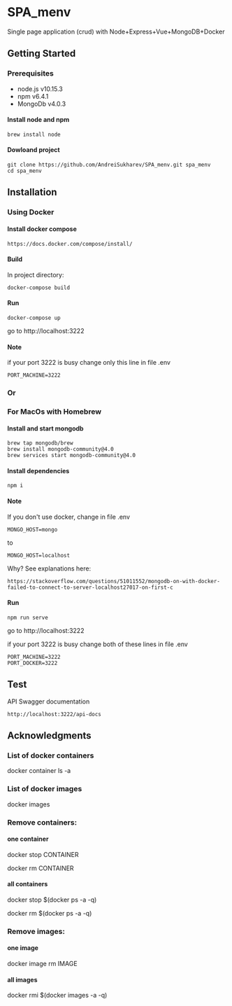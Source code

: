 # SPA_menv


Single page application (crud) with Node+Express+Vue+MongoDB+Docker

## Getting Started

### **Prerequisites**

- node.js v10.15.3
- npm v6.4.1
- MongoDb v4.0.3


#### Install node and npm
```
brew install node
```
#### Dowloand project

```
git clone https://github.com/AndreiSukharev/SPA_menv.git spa_menv
cd spa_menv
```

## Installation
### Using Docker

#### Install docker compose

```
https://docs.docker.com/compose/install/
```
#### Build
In project directory:
```
docker-compose build
```
#### Run
```
docker-compose up
```
go to http://localhost:3222

#### Note
if your port 3222 is busy change only this line in file .env
```
PORT_MACHINE=3222
```

### **Or**

### For MacOs with Homebrew


#### Install and start mongodb
```
brew tap mongodb/brew
brew install mongodb-community@4.0
brew services start mongodb-community@4.0
```
#### Install dependencies
```
npm i
```
#### Note

If you don't use docker,
change in file .env
```
MONGO_HOST=mongo
```
to
```
MONGO_HOST=localhost
```

Why? See explanations here:
```
https://stackoverflow.com/questions/51011552/mongodb-on-with-docker-failed-to-connect-to-server-localhost27017-on-first-c
```

#### Run

```
npm run serve
```
go to http://localhost:3222

if your port 3222 is busy change both of these lines in file .env
```
PORT_MACHINE=3222
PORT_DOCKER=3222
```

## Test

API Swagger documentation

``
http://localhost:3222/api-docs
``

## Acknowledgments

### List of docker containers
docker container ls -a
### List of docker images
docker images

### Remove containers:
#### one container
docker stop CONTAINER

docker rm CONTAINER
#### all containers
docker stop $(docker ps -a -q)

docker rm $(docker ps -a -q)

### Remove images:
#### one image
docker image rm IMAGE
#### all images
docker rmi $(docker images -a -q)

